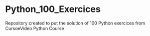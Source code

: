 # Python_100_Exercices
Repository created to put the solution of 100 Python exercices from CursoeVideo Python Course
